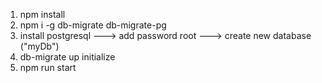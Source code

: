 <!-- Installation process -->

1) npm install
2) npm i -g db-migrate db-migrate-pg
3) install postgresql ---> add password root ---> create new database ("myDb")
4) db-migrate up initialize
5) npm run start